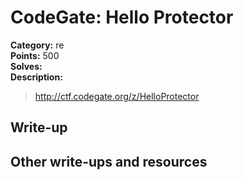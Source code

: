 # CodeGate: Hello Protector

**Category:** re  
**Points:** 500  
**Solves:**  
**Description:**  

> http://ctf.codegate.org/z/HelloProtector

## Write-up

## Other write-ups and resources

